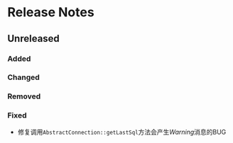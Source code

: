 # Release Notes

## Unreleased

### Added

### Changed

### Removed

### Fixed
- 修复调用`AbstractConnection::getLastSql`方法会产生*Warning*消息的BUG


